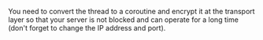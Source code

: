 You need to convert the thread to a coroutine and encrypt it at the transport layer so that your server is not blocked and can operate for a long time (don't forget to change the IP address and port).
